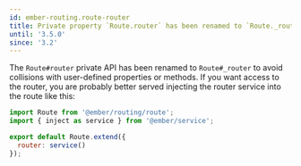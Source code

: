 ```yaml
---
id: ember-routing.route-router
title: Private property `Route.router` has been renamed to `Route._router`
until: '3.5.0'
since: '3.2'
---
```


The `Route#router` private API has been renamed to `Route#_router` to avoid collisions with user-defined
properties or methods.
If you want access to the router, you are probably better served injecting the router service into
the route like this:

```javascript
import Route from '@ember/routing/route';
import { inject as service } from '@ember/service';

export default Route.extend({
  router: service()
});
```

